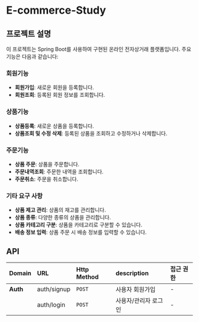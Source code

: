 # E-commerce-Study

## 프로젝트 설명

이 프로젝트는 Spring Boot를 사용하여 구현된 온라인 전자상거래 플랫폼입니다. 주요 기능은 다음과 같습니다:

### 회원기능
- **회원가입**: 새로운 회원을 등록합니다.
- **회원조회**: 등록된 회원 정보를 조회합니다.

### 상품기능
- **상품등록**: 새로운 상품을 등록합니다.
- **상품조회 및 수정 삭제**: 등록된 상품을 조회하고 수정하거나 삭제합니다.

### 주문기능
- **상품 주문**: 상품을 주문합니다.
- **주문내역조회**: 주문한 내역을 조회합니다.
- **주문취소**: 주문을 취소합니다.

### 기타 요구 사항
- **상품 제고 관리**: 상품의 재고를 관리합니다.
- **상품 종류**: 다양한 종류의 상품을 관리합니다.
- **상품 카테고리 구분**: 상품을 카테고리로 구분할 수 있습니다.
- **배송 정보 입력**: 상품 주문 시 배송 정보를 입력할 수 있습니다.


## API

| Domain      | URL                                                                        | Http Method                 | description       | 접근 권한 |
|:------------|:---------------------------------------------------------------------------|:----------------------------|:------------------|:------|
| **Auth**    | auth/signup                                                                | `POST`                      | 사용자 회원가입          | -     |
|             | auth/login                                                                 | `POST`                      | 사용자/관리자 로그인       | -     |
<!-- 
|             | auth/signup/admin                                                          | `POST`                      | 관리자 회원가입          | -     |
| **Product** | /product/list/{categoryId}                                                 | `GET`                       | 카테고리 별 상품 목록 조회   | -     |
|             | /product/best-list                                                         | `GET`                       | 베스트 상품 목록 조회      | -     |
|             | /product/{productId}                                                       | `GET`                       | 상품 상세 조회          | -     |
|             | /admin/product                                                             | `POST`                      | 상품 등록             | ADMIN |
|             | /admin/product/{productId}                                                 | `GET` `PUT` `DELETE`        | 상품 조회, 수정, 삭제     | ADMIN |
|             | /admin/product?productId={productId}&soldout={soldOutStatus}               | `PUT`                       | 상품 품절 여부 수정       | ADMIN |
|             | /admin/option/{optionId}                                                   | `GET` `PUT` `POST` `DELETE` | 상품 옵션 CRUD        | ADMIN |
|             | /admin/category/{categoryId}                                               | `GET` `PUT` `POST` `DELETE` | 상품 카테고리 CRUD      | ADMIN |
|             | /admin/option-category                                                     | `GET` `PUT` `POST` `DELETE` | 옵션 카테고리 CRUD      | ADMIN |
| **Order**   | /auth/pay/list?viewType={viewType}&startDate={startDate}&endDate={endDate} | `GET`                       | 구매 내역 조회          | USER  |
|             | /auth/order/elapsed-time/{orderId}                                         | `GET`                       | 주문 경과 시간 조회       | USER  |
|             | /auth/order/cancel/{orderId}                                               | `PATCH`                     | 주문 취소             | USER  |
|             | /admin/order/status/{orderId}                                              | `PATCH`                     | 주문 상태 변경          | ADMIN |
|             | /admin/order/cooking-time/{orderId}                                        | `PATCH`                     | 예상 조리 시간 선택       | ADMIN |
|             | /admin/order/receipt-status/{orderId}                                      | `PATCH`                     | 주문 수락 또는 거절       | ADMIN |
| **Cart**    | /auth/cart                                                                 | `GET`                       | 장바구니 상품 목록 조회     | USER  |
|             | /auth/cart/save                                                            | `POST`                      | 장바구니 상품 추가        | USER  |
|             | /auth/cart                                                                 | `POST` `DELETE`             | 장바구니 상품 수량 변경, 삭제 | USER  |
|             | /auth/pay                                                                  | `PUT`                       | 장바구니 전체 결제        | USER  |
| **Review**  | /auth/review                                                               | `POST`                      | 리뷰 등록             | USER  |
-->
<br/>
